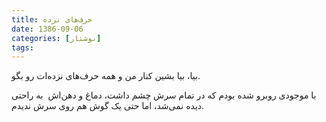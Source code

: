 ```yaml
---
title: حرف‌های نزده
date: 1386-09-06
categories: [نوشتار]
tags:
---
```


بیا، بیا بشین کنار من و همه حرف‌های نزده‌ات رو بگو.

با موجودی روبرو شده بودم که در تمام سرش چشم داشت، دماغ و دهن‌اش  به راحتی دیده نمی‌شد، اما حتی یک گوش هم روی سرش ندیدم.
